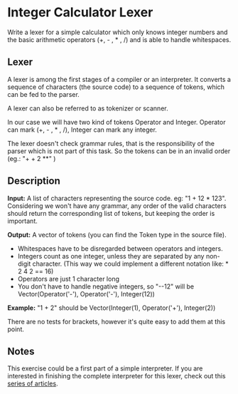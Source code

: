 # Integer Calculator Lexer

Write a lexer for a simple calculator which only knows integer numbers and the basic arithmetic operators (+, - , * , /) 
and is able to handle whitespaces.

## Lexer
A lexer is among the first stages of a compiler or an interpreter.
It converts a sequence of characters (the source code) to a sequence of tokens,
 which can be fed to the parser.
 
A lexer can also be referred to as tokenizer or scanner.

In our case we will have two kind of tokens Operator and Integer.
Operator can mark (+, - , * , /), Integer can mark any integer. 
 
The lexer doesn't check grammar rules, that is the responsibility of the parser which is not part of this task.
So the tokens can be in an invalid order (eg.: "+ + 2 **" )


## Description

**Input:** A list of characters representing the source code.
eg: "1 + 12 * 123". Considering we won't have any grammar,
any order of the valid characters should return the corresponding list of tokens, but keeping the order is important.

**Output:** A vector of tokens (you can find the Token type in the source file).
* Whitespaces have to be disregarded between operators and integers.
* Integers count as one integer, unless they are separated by any non-digit character. 
(This way we could implement a different notation like: * 2 4 2 == 16)
* Operators are just 1 character long
* You don't have to handle negative integers, so "--12" will be Vector(Operator('-'), Operator('-'), Integer(12))

**Example:** "1 + 2" should be Vector(Integer(1), Operator('+'), Integer(2))

There are no tests for brackets, however it's quite easy to add them at this point.

## Notes
This exercise could be a first part of a simple interpreter.
If you are interested in finishing the complete interpreter for this lexer,
check out this [series of articles](https://ruslanspivak.com/lsbasi-part1/).

